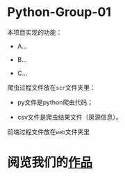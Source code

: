 # Python-Group-01

本项目实现的功能：

+ A...

+ B...

+ C...

爬虫过程文件放在`scr`文件夹里：

- py文件是python爬虫代码；

- csv文件是爬虫结果文件（房源信息）。

前端过程文件放在`web`文件夹里

# 阅览我们的[作品](https://github.com/Bingxin2779/Python-Group-01/blob/master/demo/WebPage-demo.html)


